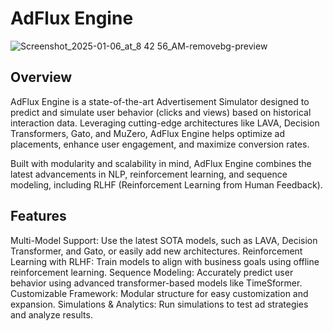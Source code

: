 # AdFlux Engine

![Screenshot_2025-01-06_at_8 42 56_AM-removebg-preview](https://github.com/user-attachments/assets/c7ecef31-f692-4a0b-9bea-d79ca6c696ea)


## Overview
AdFlux Engine is a state-of-the-art Advertisement Simulator designed to predict and simulate user behavior (clicks and views) based on historical interaction data. Leveraging cutting-edge architectures like LAVA, Decision Transformers, Gato, and MuZero, AdFlux Engine helps optimize ad placements, enhance user engagement, and maximize conversion rates.

Built with modularity and scalability in mind, AdFlux Engine combines the latest advancements in NLP, reinforcement learning, and sequence modeling, including RLHF (Reinforcement Learning from Human Feedback).

## Features

Multi-Model Support: Use the latest SOTA models, such as LAVA, Decision Transformer, and Gato, or easily add new architectures.
Reinforcement Learning with RLHF: Train models to align with business goals using offline reinforcement learning.
Sequence Modeling: Accurately predict user behavior using advanced transformer-based models like TimeSformer.
Customizable Framework: Modular structure for easy customization and expansion.
Simulations & Analytics: Run simulations to test ad strategies and analyze results.
